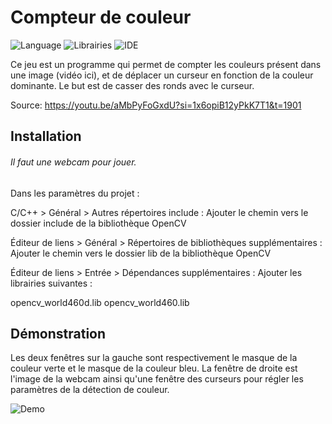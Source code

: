 # Compteur de couleur

![Language](https://img.shields.io/badge/Language-C++-blue.svg)
![Librairies](https://img.shields.io/badge/Librairies-OpenCV-green.svg)
![IDE](https://img.shields.io/badge/IDE-Visual%20Studio%202022-red.svg)

Ce jeu est un programme qui permet de compter les couleurs présent dans une image (vidéo ici), et de déplacer un curseur en fonction de la couleur dominante. Le but est de casser des ronds avec le curseur.

Source: https://youtu.be/aMbPyFoGxdU?si=1x6opiB12yPkK7T1&t=1901

## Installation

###### Il faut une webcam pour jouer.

Dans les paramètres du projet :

C/C++ > Général > Autres répertoires include : Ajouter le chemin vers le dossier include de la bibliothèque OpenCV

Éditeur de liens > Général > Répertoires de bibliothèques supplémentaires : Ajouter le chemin vers le dossier lib de la bibliothèque OpenCV

Éditeur de liens > Entrée > Dépendances supplémentaires : Ajouter les librairies suivantes :

opencv_world460d.lib
opencv_world460.lib

## Démonstration

Les deux fenêtres sur la gauche sont respectivement le masque de la couleur verte et le masque de la couleur bleu. La fenêtre de droite est l'image de la webcam ainsi qu'une fenêtre des curseurs pour régler les paramètres de la détection de couleur.

![Demo](demo.gif)
